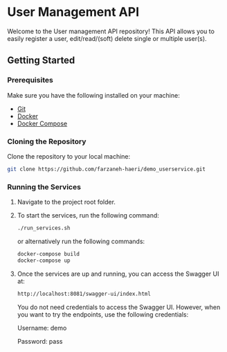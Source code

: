 # User Management API

Welcome to the User management API repository! This API allows you to easily register a user, edit/read/(soft) delete single or multiple user(s).

## Getting Started

### Prerequisites

Make sure you have the following installed on your machine:

- [Git](https://git-scm.com/)
- [Docker](https://www.docker.com/)
- [Docker Compose](https://docs.docker.com/compose/)

### Cloning the Repository

 Clone the repository to your local machine:

```bash
git clone https://github.com/farzaneh-haeri/demo_userservice.git
```

### Running the Services

1. Navigate to the project root folder.
2. To start the services, run the following command:

    ```bash
    ./run_services.sh
    ```

    or alternatively run the following commands:

     ```bash
    docker-compose build
    docker-compose up
    ```
    
4. Once the services are up and running, you can access the Swagger UI at:

    ```bash
    http://localhost:8081/swagger-ui/index.html
    ```
    You do not need credentials to access the Swagger UI. However, when you want to try the endpoints, use the following credentials:
   
    Username: demo
   
    Password: pass
   

